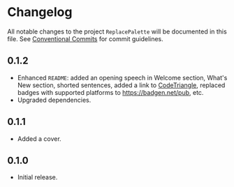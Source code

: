 # Changelog

All notable changes to the project `ReplacePalette` will be documented in this file.
See [Conventional Commits](https://conventionalcommits.org) for commit guidelines.

## 0.1.2

- Enhanced `README`: added an opening speech in Welcome section, What's New section, shorted sentences, added a link to [CodeTriangle](https://codetriage.com), replaced badges with supported platforms to <https://badgen.net/pub>, etc.
- Upgraded dependencies.

## 0.1.1

- Added a cover.

## 0.1.0

- Initial release.
